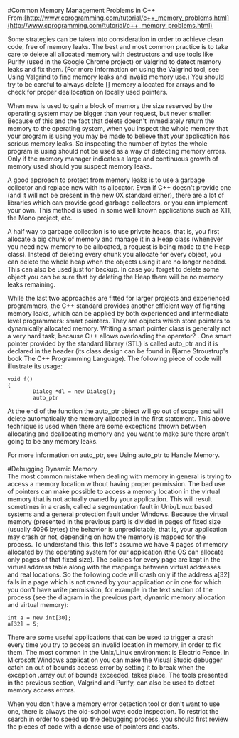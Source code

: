 #Common Memory Management Problems in C++      
From:[http://www.cprogramming.com/tutorial/c++_memory_problems.html](http://www.cprogramming.com/tutorial/c++_memory_problems.html)   

Some strategies can be taken into consideration in order to achieve clean code, free of memory leaks. The best and most common practice is to take care to delete all allocated memory with destructors and use tools like Purify (used in the Google Chrome project) or Valgrind to detect memory leaks and fix them. (For more information on using the Valgrind tool, see Using Valgrind to find memory leaks and invalid memory use.) You should try to be careful to always delete [] memory allocated for arrays and to check for proper deallocation on locally used pointers.

When new is used to gain a block of memory the size reserved by the operating system may be bigger than your request, but never smaller. Because of this and the fact that delete doesn't immediately return the memory to the operating system, when you inspect the whole memory that your program is using you may be made to believe that your application has serious memory leaks. So inspecting the number of bytes the whole program is using should not be used as a way of detecting memory errors. Only if the memory manager indicates a large and continuous growth of memory used should you suspect memory leaks. 

A good approach to protect from memory leaks is to use a garbage collector and replace new with its allocator. Even if C++ doesn't provide one (and it will not be present in the new 0X standard either), there are a lot of libraries which can provide good garbage collectors, or you can implement your own. This method is used in some well known applications such as X11, the Mono project, etc.

A half way to garbage collection is to use private heaps, that is, you first allocate a big chunk of memory and manage it in a Heap class (whenever you need new memory to be allocated, a request is being made to the Heap class). Instead of deleting every chunk you allocate for every object, you can delete the whole heap when the objects using it are no longer needed. This can also be used just for backup. In case you forget to delete some object you can be sure that by deleting the Heap there will be no memory leaks remaining.

While the last two approaches are fitted for larger projects and experienced programmers, the C++ standard provides another efficient way of fighting memory leaks, which can be applied by both experienced and intermediate level programmers: smart pointers. They are objects which store pointers to dynamically allocated memory. Writing a smart pointer class is generally not a very hard task, because C++ allows overloading the operator? . One smart pointer provided by the standard library (STL) is called auto_ptr and it is declared in the <memory> header (its class design can be found in Bjarne Stroustrup's book The C++ Programming Language). The following piece of code will illustrate its usage:

```
void f()
{
        Dialog *dl = new Dialog();
        auto_ptr
```   
At the end of the function the auto_ptr object will go out of scope and will delete automatically the memory allocated in the first statement. This above technique is used when there are some exceptions thrown between allocating and deallocating memory and you want to make sure there aren't going to be any memory leaks. 

For more information on auto_ptr, see Using auto_ptr to Handle Memory.

#Debugging Dynamic Memory    
The most common mistake when dealing with memory in general is trying to access a memory location without having proper permission. The bad use of pointers can make possible to access a memory location in the virtual memory that is not actually owned by your application. This will result sometimes in a crash, called a segmentation fault in Unix/Linux based systems and a general protection fault under Windows. Because the virtual memory (presented in the previous part) is divided in pages of fixed size (usually 4096 bytes) the behavior is unpredictable, that is, your application may crash or not, depending on how the memory is mapped for the process. To understand this, this let's assume we have 4 pages of memory allocated by the operating system for our application (the OS can allocate only pages of that fixed size). The policies for every page are kept in the virtual address table along with the mappings between virtual addresses and real locations. So the following code will crash only if the address a[32] falls in a page which is not owned by your application or in one for which you don't have write permission, for example in the text section of the process (see the diagram in the previous part, dynamic memory allocation and virtual memory):    
```
int a = new int[30];
a[32] = 5;
```    
There are some useful applications that can be used to trigger a crash every time you try to access an invalid location in memory, in order to fix them. The most common in the Unix/Linux environment is Electric Fence. In Microsoft Windows application you can make the Visual Studio debugger catch an out of bounds access error by setting it to break when the exception .array out of bounds exceeded. takes place. The tools presented in the previous section, Valgrind and Purify, can also be used to detect memory access errors. 

When you don't have a memory error detection tool or don't want to use one, there is always the old-school way: code inspection. To restrict the search in order to speed up the debugging process, you should first review the pieces of code with a dense use of pointers and casts. 
